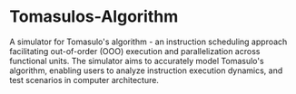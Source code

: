 # Tomasulos-Algorithm
A simulator for Tomasulo's algorithm - an instruction scheduling approach facilitating out-of-order (OOO) execution and parallelization across functional units. The simulator aims to accurately model Tomasulo's algorithm, enabling users to analyze instruction execution dynamics, and test scenarios in computer architecture.
